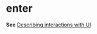 # enter

**See** [Describing interactions with UI](https://worldready.cloudapp.net/Styleguide/Read?id=2700&topicid=26472)
